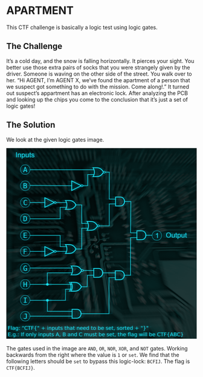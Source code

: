 # APARTMENT
This CTF challenge is basically a logic test using logic gates.

## The Challenge
It’s a cold day, and the snow is falling horizontally. It pierces your sight. You better use those extra pairs of socks that you were strangely given by the driver. Someone is waving on the other side of the street. You walk over to her. “Hi AGENT, I’m AGENT X, we’ve found the apartment of a person that we suspect got something to do with the mission. Come along!.”
It turned out suspect’s appartment has an electronic lock. After analyzing the PCB and looking up the chips you come to the conclusion that it’s just a set of logic gates!

## The Solution
We look at the given logic gates image.

![logic gates](logic-lock.png)

The gates used in the image are `AND`, `OR`, `NOR`, `XOR`, and `NOT` gates. Working backwards from the right where the value is `1` or `set`. We find that the following letters should be `set` to bypass this logic-lock: `BCFIJ`. The flag is `CTF{BCFIJ}`.
